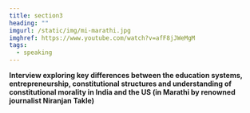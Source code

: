 ```yaml
---
title: section3
heading: ""
imgurl: /static/img/mi-marathi.jpg
imghref: https://www.youtube.com/watch?v=afF8jJWeMgM
tags:
  - speaking
---
```

**Interview exploring key differences between the education systems, entrepreneurship, constitutional structures and understanding of constitutional morality in India and the US (in Marathi by renowned journalist Niranjan Takle)**